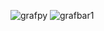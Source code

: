 ![grafpy](https://github.com/user-attachments/assets/d8671bd7-ab59-4ec6-aa90-85f96c097b98)
![grafbar1](https://github.com/user-attachments/assets/4505cf6e-1ecd-458f-9cc6-5549ea51becc)

